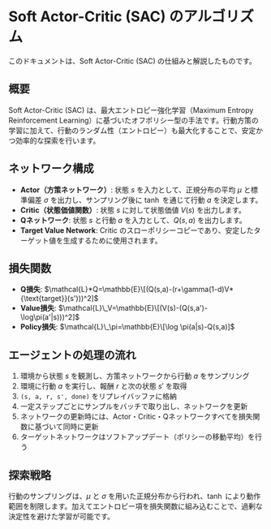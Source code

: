 # Soft Actor-Critic (SAC) のアルゴリズム

このドキュメントは、Soft Actor-Critic (SAC) の仕組みと解説したものです。

## 概要

Soft Actor-Critic (SAC) は、最大エントロピー強化学習（Maximum Entropy Reinforcement Learning）に基づいたオフポリシー型の手法です。行動方策の学習に加えて、行動のランダム性（エントロピー）も最大化することで、安定かつ効率的な探索を行います。

## ネットワーク構成

* **Actor（方策ネットワーク）**: 状態 $s$ を入力として、正規分布の平均 $\mu$ と標準偏差 $\sigma$ を出力し、サンプリング後に $\tanh$ を通じて行動 $a$ を決定します。
* **Critic（状態価値関数）**: 状態 $s$ に対して状態価値 $V(s)$ を出力します。
* **Qネットワーク**: 状態 $s$ と行動 $a$ を入力として、$`Q(s, a)`$ を出力します。
* **Target Value Network**: Critic のスローポリシーコピーであり、安定したターゲット値を生成するために使用されます。

## 損失関数

* **Q損失**: $`\mathcal{L}*Q=\mathbb{E}\[(Q(s,a)-(r+\gamma(1-d)V*{\text{target}}(s')))^2]`$
* **Value損失**: $`\mathcal{L}\_V=\mathbb{E}\[(V(s)-(Q(s,a')-\log\pi(a'|s)))^2]`$
* **Policy損失**: $`\mathcal{L}\_\pi=\mathbb{E}\[\log \pi(a|s)-Q(s,a)]`$

## エージェントの処理の流れ

1. 環境から状態 $s$ を観測し、方策ネットワークから行動 $a$ をサンプリング
2. 環境に行動 $a$ を実行し、報酬 $r$ と次の状態 $s'$ を取得
3. `(s, a, r, s', done)` をリプレイバッファに格納
4. 一定ステップごとにサンプルをバッチで取り出し、ネットワークを更新
5. ネットワークの更新時には、Actor・Critic・Qネットワークすべてを損失関数に基づいて同時に更新
6. ターゲットネットワークはソフトアップデート（ポリシーの移動平均）を行う

## 探索戦略

行動のサンプリングは、$`\mu`$ と $\sigma$ を用いた正規分布から行われ、$`\tanh`$ により動作範囲を制限します。加えてエントロピー項を損失関数に組み込むことで、過剰な決定性を避けた学習が可能です。